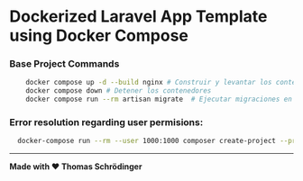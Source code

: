 # Dockerized Laravel App Template using Docker Compose

### **Base Project Commands**

```bash
    docker compose up -d --build nginx # Construir y levantar los contenedores
    docker compose down # Detener los contenedores
    docker compose run --rm artisan migrate  # Ejecutar migraciones en Laravel
```

### Error resolution regarding user permisions:

```bash
  docker-compose run --rm --user 1000:1000 composer create-project --prefer-dist laravel/laravel:^8.0 . #Recreates the entire laravel app. For this you should delete the src folder and create it again
```

---

**Made with ♥️ Thomas Schrödinger**
